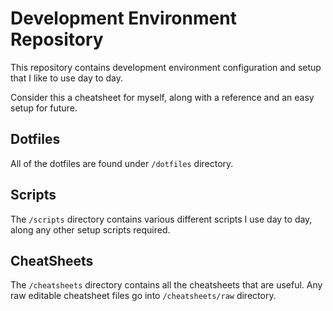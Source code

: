 # Development Environment Repository

This repository contains development environment configuration and setup
that I like to use day to day.

Consider this a cheatsheet for myself, along with a reference and an easy
setup for future.

## Dotfiles

All of the dotfiles are found under `/dotfiles` directory.

## Scripts

The `/scripts` directory contains various different scripts I use day to day, along any other
setup scripts required.

## CheatSheets

The `/cheatsheets` directory contains all the cheatsheets that are useful. Any raw editable cheatsheet files
go into `/cheatsheets/raw` directory.

